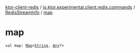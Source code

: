 [ktor-client-redis](../../index.md) / [io.ktor.experimental.client.redis.commands](../index.md) / [RedisStreamInfo](index.md) / [map](./map.md)

# map

`val map: `[`Map`](https://kotlinlang.org/api/latest/jvm/stdlib/kotlin.collections/-map/index.html)`<`[`String`](https://kotlinlang.org/api/latest/jvm/stdlib/kotlin/-string/index.html)`, `[`Any`](https://kotlinlang.org/api/latest/jvm/stdlib/kotlin/-any/index.html)`?>`